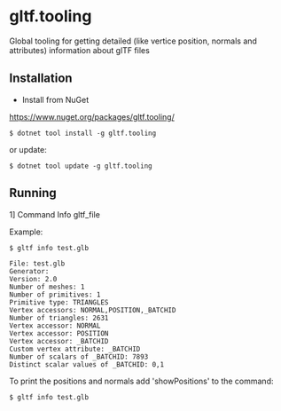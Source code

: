 # gltf.tooling

Global tooling for getting detailed (like vertice position, normals and attributes) information about glTF files

## Installation

- Install from NuGet

https://www.nuget.org/packages/gltf.tooling/

```
$ dotnet tool install -g gltf.tooling
```

or update:

```
$ dotnet tool update -g gltf.tooling

```

## Running

1] Command Info gltf_file 

Example:

```
$ gltf info test.glb

File: test.glb
Generator:
Version: 2.0
Number of meshes: 1
Number of primitives: 1
Primitive type: TRIANGLES
Vertex accessors: NORMAL,POSITION,_BATCHID
Number of triangles: 2631
Vertex accessor: NORMAL
Vertex accessor: POSITION
Vertex accessor: _BATCHID
Custom vertex attribute: _BATCHID
Number of scalars of _BATCHID: 7893
Distinct scalar values of _BATCHID: 0,1
```

To print the positions and normals add 'showPositions' to the command:

```
$ gltf info test.glb
```